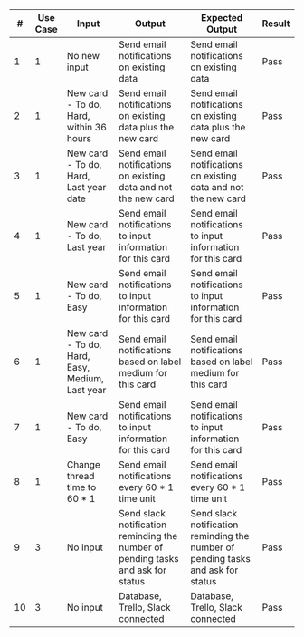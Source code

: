 
| #  | Use Case | Input  | Output | Expected Output  | Result |
| ------------- | ------------- | ------------- | ------------- | ------------- | ------------- |
| 1 | 1 |No new input | Send email notifications on existing data  |Send email notifications on existing data | Pass  |
| 2 | 1 |New card - To do, Hard, within 36 hours | Send email notifications on existing data plus the new card |Send email notifications on existing data plus the new card | Pass  |
| 3 | 1 |New card - To do, Hard, Last year date | Send email notifications on existing data and not the new card |Send email notifications on existing data and not the new card| Pass  |
| 4 | 1 |New card - To do, Last year  | Send email notifications to input information for this card  |Send email notifications  to input information for this card | Pass  |
| 5 | 1 |New card - To do, Easy  | Send email notifications to input information for this card  |Send email notifications  to input information for this card | Pass  |
| 6 | 1 |New card - To do, Hard, Easy, Medium, Last year  | Send email notifications based on label medium  for this card |Send email notifications  based on label medium for this card | Pass  |
| 7 | 1 |New card - To do, Easy  | Send email notifications to input information for this card  |Send email notifications  to input information for this card | Pass  |
| 8 | 1 |Change thread time to 60 * 1  | Send email notifications every 60 * 1 time unit  |Send email notifications  every 60 * 1 time unit | Pass  |
| 9 | 3 |No input  | Send slack notification reminding the number of pending tasks and ask for status  |Send slack notification reminding the number of pending tasks and ask for status | Pass  |
| 10 | 3 |No input  | Database, Trello, Slack connected  |Database, Trello, Slack connected | Pass  |



































































